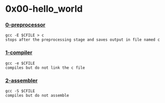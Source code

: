 # 0x00-hello_world


### [0-preprocessor](./0-preprocessor)
```
gcc -E $CFILE > c
stops after the preprocessing stage and saves output in file named c 
```


### [1-compiler](./1-compiler)
```
gcc -e $CFILE
compiles but do not link the c file
```


### [2-assembler](./2-assembler)
```
gcc -S $CFILE
compiles but do not assemble
```

